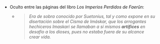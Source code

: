 - Oculto entre las páginas del libro *Los Imperios Perdidos de Faerûn*:
	- > *Era de sobra conocido por Suetonius, tal y como expone en su disertación sobre el Cisma de Imáskar, que los arrogantes hechiceros Imaskari se llamaban a sí mismos __artífices__ en desafío a los dioses, pues no estaba fuera de su alcance crear vida.*